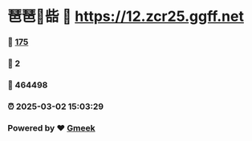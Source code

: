 # 琶琶🔭啙 :link: https://12.zcr25.ggff.net 
### :page_facing_up: [175](https://12.zcr25.ggff.net/tag.html) 
### :speech_balloon: 2 
### :hibiscus: 464498 
### :alarm_clock: 2025-03-02 15:03:29 
### Powered by :heart: [Gmeek](https://github.com/Meekdai/Gmeek)
